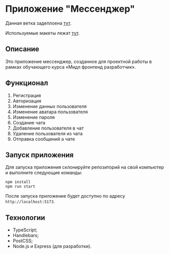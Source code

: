# Приложение "Мессенджер"

Данная ветка задеплоена [тут](https://deploy-preview-9--thriving-blini-92b386.netlify.app/).

Используемые макеты лежат [тут](https://www.figma.com/file/7OcXB01uzGMCjeEVUtX2qO/%D0%A8%D0%B0%D0%B1%D0%BB%D0%BE%D0%BD-%D1%87%D0%B0%D1%82%D0%B0?node-id=0-1&t=X1dZG2phkR5vm5gL-0).

## Описание

Это приложение мессенджер, созданное для проектной работы в рамках обучающего курса «Мидл фронтенд разработчик». 

## Функционал

1. Регистрация
2. Авторизация
3. Изменение данных пользователя
4. Изменение аватара пользователя
5. Изменение пароля
6. Создание чата
7. Добавление пользователя в чат
8. Удаление пользователя из чата
9. Отправка сообщений а чате

## Запуск приложения

Для запуска приложения склонируйте репозиторий на свой компьютер и выполните следующие команды:

```
npm install
npm run start
```

После запуска приложение будет доступно по адресу `http://localhost:5173`.

## Технологии

- TypeScript;
- Handlebars;
- PostCSS;
- Node.js и Express (для разработки).
